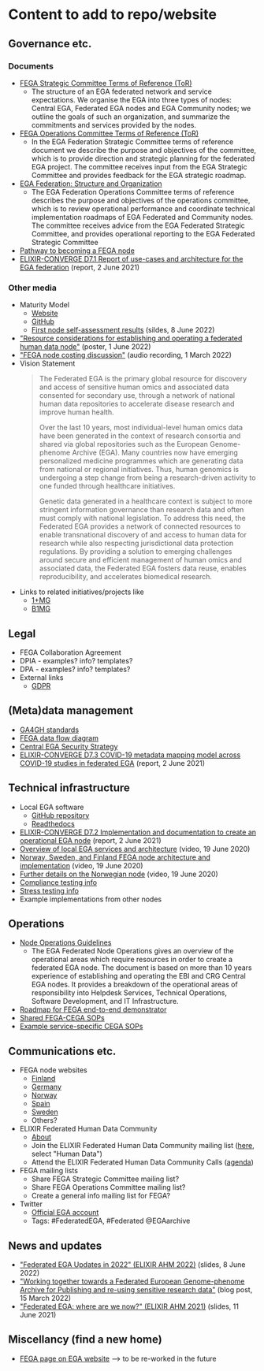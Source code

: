 # Content to add to repo/website

## Governance etc.

### Documents

- [FEGA Strategic Committee Terms of Reference (ToR)](https://ega-archive.org/files/ToR-Federated-EGA-Strategic-Committee-v1.1.pdf)
  - The structure of an EGA federated network and service expectations. We organise the EGA into three types of nodes: Central EGA, Federated EGA nodes and EGA Community nodes; we outline the goals of such an organization, and summarize the commitments and services provided by the nodes.
- [FEGA Operations Committee Terms of Reference (ToR)](https://ega-archive.org/files/ToR-Federated-EGA-Operations-Committee-v1.1.pdf)
  - In the EGA Federation Strategic Committee terms of reference document we describe the purpose and objectives of the committee, which is to provide direction and strategic planning for the federated EGA project. The committee receives input from the EGA Strategic Committee and provides feedback for the EGA strategic roadmap.
- [EGA Federation: Structure and Organization](https://ega-archive.org/files/EGA-Federation-Structure-v1.1.pdf)
  - The EGA Federation Operations Committee terms of reference describes the purpose and objectives of the operations committee, which is to review operational performance and coordinate technical implementation roadmaps of EGA Federated and Community nodes. The committee receives advice from the EGA Federated Strategic Committee, and provides operational reporting to the EGA Federated Strategic Committee
- [Pathway to becoming a FEGA node](TBD)
- [ELIXIR-CONVERGE D7.1 Report of use-cases and architecture for the EGA federation](https://zenodo.org/record/4893063) (report, 2 June 2021)

### Other media

- Maturity Model
  - [Website](https://inab.github.io/fega-mm/)
  - [GitHub](https://github.com/inab/fega-mm) 
  - [First node self-assessment results](https://docs.google.com/presentation/d/1asFVR4a-luoh7jdQJcp3A2RP0-druX1LaXPk-r7FVsY/edit#slide=id.g121731fd043_2_86) (sildes, 8 June 2022)
- ["Resource considerations for establishing and operating a federated human data node"](https://doi.org/10.7490/f1000research.1118967.1) (poster, 1 June 2022)
- ["FEGA node costing discussion"](https://drive.google.com/file/d/1XjPH3sI69Hqcz7fXO1B_ThWYTayien8l/view?usp=sharing) (audio recording, 1 March 2022)
- Vision Statement
  > The Federated EGA is the primary global resource for discovery and access of sensitive human omics and associated data consented for secondary use, through a network of national human data repositories to accelerate disease research and improve human health.
  > 
  > Over the last 10 years, most individual-level human omics data have been generated in the context of research consortia and shared via global repositories such as the European Genome-phenome Archive (EGA). Many countries now have emerging personalized medicine programmes which are generating data from national or regional initiatives. Thus, human genomics is undergoing a step change from being a research-driven activity to one funded through healthcare initiatives.
  >
  > Genetic data generated in a healthcare context is subject to more stringent information governance than research data and often must comply with national legislation. To address this need, the Federated EGA provides a network of connected resources to enable transnational discovery of and access to human data for research while also respecting jurisdictional data protection regulations. By providing a solution to emerging challenges around secure and efficient management of human omics and associated data, the Federated EGA fosters data reuse, enables reproducibility, and accelerates biomedical research.
- Links to related initiatives/projects like
  - [1+MG](https://digital-strategy.ec.europa.eu/en/policies/1-million-genomes#:~:text=The%20'1%2B%20Million%20Genomes',healthcare%20and%20health%20policy%20making.)
  - [B1MG](https://b1mg-project.eu/)

## Legal

- FEGA Collaboration Agreement
- DPIA - examples? info? templates?
- DPA - examples? info? templates?
- External links
  - [GDPR](https://gdpr-info.eu/)

## (Meta)data management

- [GA4GH standards](https://ega-archive.org/ga4gh)
- [FEGA data flow diagram](https://docs.google.com/presentation/d/1IrU5jPJpGQ7n-WH-7WvJZjjH03ww9LfFMLK1kTBeAco/edit#slide=id.gcf2c0c3039_0_126)
- [Central EGA Security Strategy](https://ega-archive.org/files/European_Genome_phenome_Archive_Security_Overview.pdf)
- [ELIXIR-CONVERGE D7.3 COVID-19 metadata mapping model across COVID-19 studies in federated EGA](https://zenodo.org/record/4893222) (report, 2 June 2021)

## Technical infrastructure

- Local EGA software
  - [GitHub repository](https://github.com/EGA-archive/LocalEGA)
  - [Readthedocs](https://localega.readthedocs.io/)
- [ELIXIR-CONVERGE D7.2 Implementation and documentation to create an operational EGA node](https://zenodo.org/record/4893191) (report, 2 June 2021)
- [Overview of local EGA services and architecture](https://www.youtube.com/watch?v=k9R8W3V3ugU) (video, 19 June 2020)
- [Norway, Sweden, and Finland FEGA node architecture and implementation](https://www.youtube.com/watch?v=eEoKmMKGCc4) (video, 19 June 2020)
- [Further details on the Norwegian node](https://www.youtube.com/watch?v=DSd_UJyqoGU) (video, 19 June 2020)
- [Compliance testing info](TBD)
- [Stress testing info](TBD)
- Example implementations from other nodes

## Operations

- [Node Operations Guidelines](https://ega-archive.org/files/EGA-Node-Operations-v2.pdf)
  - The EGA Federated Node Operations gives an overview of the operational areas which require resources in order to create a federated EGA node. The document is based on more than 10 years experience of establishing and operating the EBI and CRG Central EGA nodes. It provides a breakdown of the operational areas of responsibility into Helpdesk Services, Technical Operations, Software Development, and IT Infrastructure.
- [Roadmap for FEGA end-to-end demonstrator](https://docs.google.com/document/d/1m7WDC112e73Kw79baZcsRsQOkAAGKtp_AiqJRhrgtUk/edit?usp=sharing)
- [Shared FEGA-CEGA SOPs](https://drive.google.com/drive/folders/14yFvXOxRyGl-ENogIB5TdogIUdL-gmfk?usp=sharing)
- [Example service-specific CEGA SOPs](TBD)

## Communications etc.

- FEGA node websites
  - [Finland](https://research.csc.fi/-/fega)
  - [Germany](https://www.ghga.de/)
  - [Norway](https://ega.elixir.no/)
  - [Spain](TBD)
  - [Sweden](https://nbis.se/infrastructure/sensitive-data-archive.html)
  - Others?
- ELIXIR Federated Human Data Community
  - [About](https://elixir-europe.org/communities/human-data)
  - Join the ELIXIR Federated Human Data Community mailing list ([here](https://elixir-europe.org/intranet/join-groups), select "Human Data")
  - Attend the ELIXIR Federated Human Data Community Calls ([agenda](https://docs.google.com/document/d/10OwVvHbJ7i1gI1Iw4zmVsOs8kDrG077Y52juehiFcmU/edit))
- FEGA mailing lists
  - Share FEGA Strategic Committee mailing list?
  - Share FEGA Operations Committee mailing list?
  - Create a general info mailing list for FEGA?
- Twitter
  - [Official EGA account](https://twitter.com/EGAarchive)
  - Tags: #FederatedEGA, #Federated @EGAarchive 

## News and updates
- ["Federated EGA Updates in 2022" (ELIXIR AHM 2022)](https://doi.org/10.7490/f1000research.1118988.1) (slides, 8 June 2022)
- ["Working together towards a Federated European Genome-phenome Archive for Publishing and re-using sensitive research data"](https://www.csc.fi/-/working-together-towards-a-federated-european-genome-phenome-archive) (blog post, 15 March 2022)
- ["Federated EGA: where are we now?" (ELIXIR AHM 2021)](TBD) (slides, 11 June 2021)

## Miscellancy (find a new home)

- [FEGA page on EGA website](https://ega-archive.org/federated) --> to be re-worked in the future
